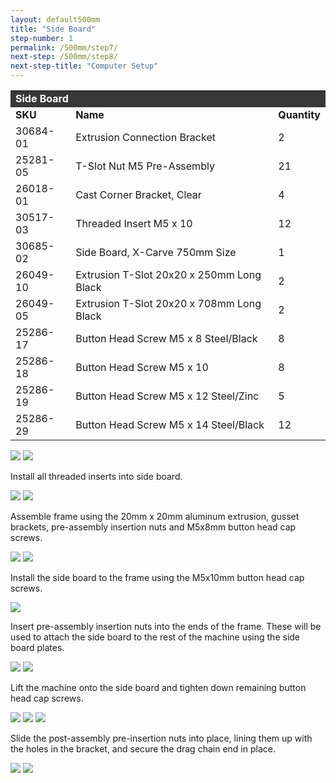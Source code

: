 ```yaml
---
layout: default500mm
title: "Side Board"
step-number: 1
permalink: /500mm/step7/
next-step: /500mm/step8/
next-step-title: "Computer Setup"
---
```

<table>
<tr><td style="color:#fff;background: #383838;" colspan="3"><b>Side Board
</b></td></tr>
	<tr>
		<td><b>SKU</b></td>
		<td><b>Name</b></td>
		<td><b>Quantity</b></td>
	</tr>
	<tr>
		<td>
30684-01</td>
		<td>Extrusion Connection Bracket</td>
		<td>2</td>
	</tr>
	<tr>
		<td>
25281-05</td>
		<td>T-Slot Nut M5 Pre-Assembly</td>
		<td>21</td>
	</tr>
	<tr>
		<td>
26018-01</td>
		<td>Cast Corner Bracket, Clear</td>
		<td>4</td>
	</tr>
	<tr>
		<td>
30517-03</td>
		<td>Threaded Insert M5 x 10</td>
		<td>12</td>
	</tr>
	<tr>
		<td>
30685-02</td>
		<td>Side Board, X-Carve 750mm Size</td>
		<td>1</td>
	</tr>
	<tr>
		<td>
26049-10</td>
		<td>Extrusion T-Slot 20x20 x 250mm Long Black</td>
		<td>2</td>
	</tr>
	<tr>
		<td>
26049-05</td>
		<td>Extrusion T-Slot 20x20 x 708mm Long Black</td>
		<td>2</td>
	</tr>
	<tr>
		<td>
25286-17</td>
		<td>Button Head Screw M5 x 8 Steel/Black</td>
		<td>8</td>
	</tr>
	<tr>
		<td>
25286-18</td>
		<td>Button Head Screw M5 x 10</td>
		<td>8</td>
	</tr>
	<tr>
		<td>
25286-19</td>
		<td>Button Head Screw M5 x 12 Steel/Zinc</td>
		<td>5</td>
	</tr>
	<tr>
		<td>
25286-29</td>
		<td>Button Head Screw M5 x 14 Steel/Black</td>
		<td>12</td>
	</tr>
</table>

<img src="photo/jpfs_DSC2932.jpg">
<img src="photo/P4220538jpg01.jpg">
<p>Install all threaded inserts into side board.</p>
<img src="photo/P4220539jpg02.jpg">
<img src="photo/P4220540jpg03.jpg">
<p>Assemble frame using the 20mm x 20mm aluminum extrusion, gusset brackets, pre-assembly insertion nuts and M5x8mm button head cap screws.</p>
<img src="photo/P4220545jpg08.jpg">
<img src="photo/P4220548jpg11.jpg">
<p>Install the side board to the frame using the M5x10mm button head cap screws.</p>
<img src="photo/jpfs_DSC2935.jpg">
<p>Insert pre-assembly insertion nuts into the ends of the frame.  These will be used to attach the side board to the rest of the machine using the side board plates.</p>
<img src="photo/P4220549jpg12.jpg">
<img src="photo/P4220559jpg22.jpg">
<p>Lift the machine onto the side board and tighten down remaining button head cap screws.</p>
<img src="photo/P4220560jpg23.jpg">
<img src="photo/P4220563jpg26.jpg">
<img src="photo/P4220566jpg29.jpg">
<p>Slide the post-assembly pre-insertion nuts into place, lining them up with the holes in the bracket, and secure the drag chain end in place.</p>
<img src="photo/P4220567jpg30.jpg">
<img src="photo/P4220569jpg32.jpg">
